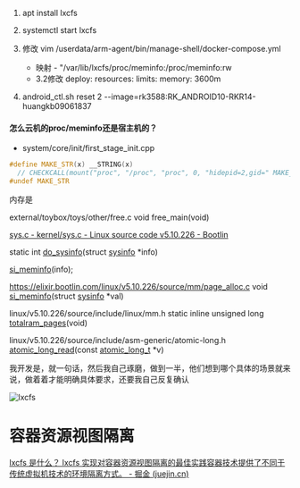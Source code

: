 



1. apt install lxcfs
2. systemctl start  lxcfs
3. 修改 vim /userdata/arm-agent/bin/manage-shell/docker-compose.yml
   - 映射      - "/var/lib/lxcfs/proc/meminfo:/proc/meminfo:rw
   - 3.2修改    deploy:
           resources:
             limits:
               memory: 3600m  

4. android_ctl.sh reset 2 --image=rk3588:RK_ANDROID10-RKR14-huangkb09061837

#### 怎么云机的proc/meminfo还是宿主机的？

- system/core/init/first_stage_init.cpp

```cpp
#define MAKE_STR(x) __STRING(x)
  // CHECKCALL(mount("proc", "/proc", "proc", 0, "hidepid=2,gid=" MAKE_STR(AID_READPROC)));
#undef MAKE_STR
```



内存是

external/toybox/toys/other/free.c
void free_main(void)

[sys.c - kernel/sys.c - Linux source code v5.10.226 - Bootlin](https://elixir.bootlin.com/linux/v5.10.226/source/kernel/sys.c#L2576)

static int [do_sysinfo](https://elixir.bootlin.com/linux/v5.10.226/C/ident/do_sysinfo)(struct [sysinfo](https://elixir.bootlin.com/linux/v5.10.226/C/ident/sysinfo) *info)

[si_meminfo](https://elixir.bootlin.com/linux/v5.10.226/C/ident/si_meminfo)(info);

https://elixir.bootlin.com/linux/v5.10.226/source/mm/page_alloc.c void [si_meminfo](https://elixir.bootlin.com/linux/v5.10.226/C/ident/si_meminfo)(struct [sysinfo](https://elixir.bootlin.com/linux/v5.10.226/C/ident/sysinfo) *val)

linux/v5.10.226/source/include/linux/mm.h static inline unsigned long [totalram_pages](https://elixir.bootlin.com/linux/v5.10.226/C/ident/totalram_pages)(void)

linux/v5.10.226/source/include/asm-generic/atomic-long.h [atomic_long_read](https://elixir.bootlin.com/linux/v5.10.226/C/ident/atomic_long_read)(const [atomic_long_t](https://elixir.bootlin.com/linux/v5.10.226/C/ident/atomic_long_t) *v)

我开发是，就一句话，然后我自己琢磨，做到一半，他们想到哪个具体的场景就来说，做着着才能明确具体要求，还要我自己反复确认

![lxcfs](https://cdn.jsdelivr.net/gh/chaixiang2002/repo/picgo/img/202410151519973.webp)

# 容器资源视图隔离

[lxcfs 是什么？ lxcfs 实现对容器资源视图隔离的最佳实践容器技术提供了不同于传统虚拟机技术的环境隔离方式。 - 掘金 (juejin.cn)](https://juejin.cn/post/6847902216511356936)